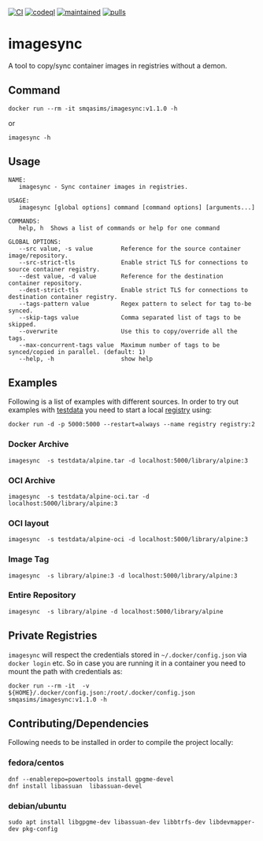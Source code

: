 <p>
    <a href="https://github.com/mqasimsarfraz/imagesync/actions/workflows/imagesync-ci.yaml">
        <img src="https://github.com/mqasimsarfraz/imagesync/actions/workflows/imagesync-ci.yaml/badge.svg" alt="CI"/></a>
    <a href="https://github.com/mqasimsarfraz/imagesync/actions/workflows/codeql-analysis.yml">
        <img src="https://github.com/mqasimsarfraz/imagesync/actions/workflows/codeql-analysis.yml/badge.svg" alt="codeql"/></a>
    <a href="https://mqasimsarfraz.github.io/">
        <img src="https://img.shields.io/maintenance/yes/2022.svg" alt="maintained"/></a>
    <a href="https://hub.docker.com/r/smqasims/imagesync">
        <img src="https://img.shields.io/docker/pulls/smqasims/imagesync.svg" alt="pulls"/></a>
</p>

# imagesync

A tool to copy/sync container images in registries without a demon.

## Command

```
docker run --rm -it smqasims/imagesync:v1.1.0 -h
```

or 

```
imagesync -h
```

## Usage

```
NAME:
   imagesync - Sync container images in registries.

USAGE:
   imagesync [global options] command [command options] [arguments...]

COMMANDS:
   help, h  Shows a list of commands or help for one command

GLOBAL OPTIONS:
   --src value, -s value        Reference for the source container image/repository.
   --src-strict-tls             Enable strict TLS for connections to source container registry.
   --dest value, -d value       Reference for the destination container repository.
   --dest-strict-tls            Enable strict TLS for connections to destination container registry.
   --tags-pattern value         Regex pattern to select for tag to-be synced.
   --skip-tags value            Comma separated list of tags to be skipped.
   --overwrite                  Use this to copy/override all the tags.
   --max-concurrent-tags value  Maximum number of tags to be synced/copied in parallel. (default: 1)
   --help, -h                   show help
```

## Examples
Following is a list of examples with different sources. In order to try out examples with [testdata](testdata) you need to start a local [registry](https://docs.docker.com/registry/deploying/#run-a-local-registry) using:

```
docker run -d -p 5000:5000 --restart=always --name registry registry:2
```

### Docker Archive

```
imagesync  -s testdata/alpine.tar -d localhost:5000/library/alpine:3
```

### OCI Archive

```
imagesync  -s testdata/alpine-oci.tar -d localhost:5000/library/alpine:3
```

### OCI layout

```
imagesync  -s testdata/alpine-oci -d localhost:5000/library/alpine:3
```

### Image Tag

```
imagesync  -s library/alpine:3 -d localhost:5000/library/alpine:3
```

### Entire Repository

```
imagesync  -s library/alpine -d localhost:5000/library/alpine
```

## Private Registries

`imagesync` will respect the credentials stored in `~/.docker/config.json` via `docker login` etc. So in case you are
running it in a container you need to mount the path with credentials as:

```
docker run --rm -it  -v ${HOME}/.docker/config.json:/root/.docker/config.json  smqasims/imagesync:v1.1.0 -h
```

## Contributing/Dependencies

Following needs to be installed in order to compile the project locally:

### fedora/centos

```
dnf --enablerepo=powertools install gpgme-devel
dnf install libassuan  libassuan-devel
```

### debian/ubuntu

```
sudo apt install libgpgme-dev libassuan-dev libbtrfs-dev libdevmapper-dev pkg-config
```
